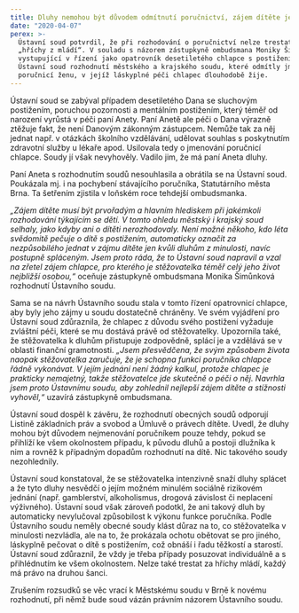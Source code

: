 ```yaml
---
title: Dluhy nemohou být důvodem odmítnutí poručnictví, zájem dítěte je důležitější
date: "2020-04-07"
perex: >-
  Ústavní soud potvrdil, že při rozhodování o poručnictví nelze trestat za
  „hříchy z mládí“. V souladu s názorem zástupkyně ombudsmana Moniky Šimůnkové,
  vystupující v řízení jako opatrovník desetiletého chlapce s postižením, zrušil
  Ústavní soud rozhodnutí městského a krajského soudu, které odmítly jmenovat
  poručnicí ženu, v jejíž láskyplné péči chlapec dlouhodobě žije.
---
```


<p>Ústavní soud se zabýval případem desetiletého Dana se sluchovým postižením, poruchou pozornosti a mentálním postižením, který téměř od narození vyrůstá v péči paní Anety. Paní Anetě ale péči o Dana výrazně ztěžuje fakt, že není Danovým zákonným zástupcem. Nemůže tak za něj jednat např. v otázkách školního vzdělávání, udělovat souhlas s poskytnutím zdravotní služby u lékaře apod. Usilovala tedy o jmenování poručnicí chlapce. Soudy jí však nevyhověly. Vadilo jim, že má paní Aneta dluhy.</p><p>Paní Aneta s rozhodnutím soudů nesouhlasila a obrátila se na Ústavní soud. Poukázala mj. i na pochybení stávajícího poručníka, Statutárního města Brna. Ta šetřením zjistila v loňském roce tehdejší ombudsmanka.</p><p><em>„Zájem dítěte musí být prvořadým a hlavním hlediskem při jakémkoli rozhodování týkajícím se dětí. V tomto ohledu městský i krajský soud selhaly, jako kdyby ani o dítěti nerozhodovaly. Není možné někoho, kdo léta svědomitě pečuje o dítě s postižením, automaticky označit za nezpůsobilého jednat v zájmu dítěte jen kvůli dluhům z minulosti, navíc postupně spláceným. Jsem proto ráda, že to Ústavní soud napravil a vzal na zřetel zájem chlapce, pro kterého je stěžovatelka téměř celý jeho život nejbližší osobou,“</em> oceňuje zástupkyně ombudsmana Monika Šimůnková rozhodnutí Ústavního soudu. </p><p>Sama se na návrh Ústavního soudu stala v tomto řízení opatrovnicí chlapce, aby byly jeho zájmy u soudu dostatečně chráněny. Ve svém vyjádření pro Ústavní soud zdůraznila, že chlapec z důvodu svého postižení vyžaduje zvláštní péči, které se mu dostává právě od stěžovatelky. Upozornila také, že stěžovatelka k dluhům přistupuje zodpovědně, splácí je a vzdělává se v oblasti finanční gramotnosti. <em>„Jsem přesvědčena, že svým způsobem života naopak stěžovatelka zaručuje, že je schopna funkci poručníka chlapce řádně vykonávat. V jejím jednání není žádný kalkul, protože chlapec je prakticky nemajetný, takže stěžovatelce jde skutečně o péči o něj. Navrhla jsem proto Ústavnímu soudu, aby zohlednil nejlepší zájem dítěte a stížnosti vyhověl,“</em> uzavírá zástupkyně ombudsmana.</p><p>Ústavní soud dospěl k závěru, že rozhodnutí obecných soudů odporují Listině základních práv a svobod a Úmluvě o právech dítěte. Uvedl, že dluhy mohou být důvodem nejmenování poručníkem pouze tehdy, pokud se přihlíží ke všem okolnostem případu, k původu dluhů a postoji dlužníka k nim a rovněž k případným dopadům rozhodnutí na dítě. Nic takového soudy nezohlednily.</p><p>Ústavní soud konstatoval, že se stěžovatelka intenzivně snaží dluhy splácet a že tyto dluhy nesvědčí o jejím možném minulém sociálně rizikovém jednání (např. gamblerství, alkoholismus, drogová závislost či neplacení výživného). Ústavní soud však zároveň podotkl, že ani takový dluh by automaticky nevylučoval způsobilost k výkonu funkce poručníka. Podle Ústavního soudu neměly obecné soudy klást důraz na to, co stěžovatelka v minulosti nezvládla, ale na to, že prokázala ochotu obětovat se pro jiného, láskyplně pečovat o dítě s postižením, což obnáší i řadu těžkostí a starostí. Ústavní soud zdůraznil, že vždy je třeba případy posuzovat individuálně a s přihlédnutím ke všem okolnostem. Nelze také trestat za hříchy mládí, každý má právo na druhou šanci.</p><p>Zrušením rozsudků se věc vrací k Městskému soudu v Brně k novému rozhodnutí, při němž bude soud vázán právním názorem Ústavního soudu.</p>
